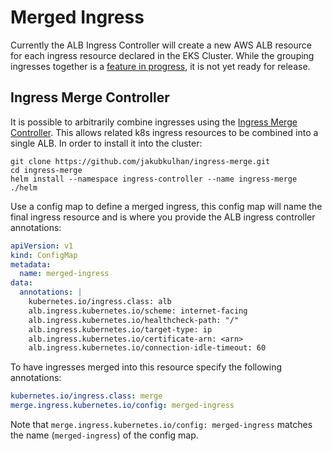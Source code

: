 # Merged Ingress
Currently the ALB Ingress Controller will create a new AWS ALB resource for each ingress resource declared in the EKS Cluster. While the grouping ingresses together is a [feature in progress](https://github.com/kubernetes-sigs/aws-alb-ingress-controller/issues/914), it is not yet ready for release.

## Ingress Merge Controller
It is possible to arbitrarily combine ingresses using the [Ingress Merge Controller](https://github.com/jakubkulhan/ingress-merge). This allows related k8s ingress resources to be combined into a single ALB. In order to install it into the cluster:
```console
git clone https://github.com/jakubkulhan/ingress-merge.git
cd ingress-merge
helm install --namespace ingress-controller --name ingress-merge ./helm
```
Use a config map to define a merged ingress, this config map will name the final ingress resource and is where you provide the ALB ingress controller annotations:
```YAML
apiVersion: v1
kind: ConfigMap
metadata:
  name: merged-ingress
data:
  annotations: |
    kubernetes.io/ingress.class: alb
    alb.ingress.kubernetes.io/scheme: internet-facing
    alb.ingress.kubernetes.io/healthcheck-path: "/"
    alb.ingress.kubernetes.io/target-type: ip
    alb.ingress.kubernetes.io/certificate-arn: <arn>
    alb.ingress.kubernetes.io/connection-idle-timeout: 60
```

To have ingresses merged into this resource specify the following annotations:
```YAML
kubernetes.io/ingress.class: merge
merge.ingress.kubernetes.io/config: merged-ingress
```
Note that `merge.ingress.kubernetes.io/config: merged-ingress` matches the name (`merged-ingress`) of the config map.